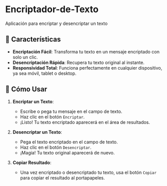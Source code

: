 # Encriptador-de-Texto
Aplicación para encriptar y desencriptar un texto

## 🚀 Características

- **Encriptación Fácil**: Transforma tu texto en un mensaje encriptado con solo un clic.
- **Desencriptación Rápida**: Recupera tu texto original al instante.
- **Responsividad Total**: Funciona perfectamente en cualquier dispositivo, ya sea móvil, tablet o desktop.

## 📜 Cómo Usar

1. **Encriptar un Texto**:
   - Escribe o pega tu mensaje en el campo de texto.
   - Haz clic en el botón `Encriptar`.
   - ¡Listo! Tu texto encriptado aparecerá en el área de resultados.

2. **Desencriptar un Texto**:
   - Pega el texto encriptado en el campo de texto.
   - Haz clic en el botón `Desencriptar`.
   - ¡Magia! Tu texto original aparecerá de nuevo.

3. **Copiar Resultado**:
   - Una vez encriptado o desencriptado tu texto, usa el botón `Copiar` para copiar el resultado al portapapeles.
